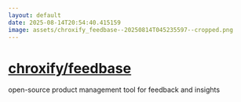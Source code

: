 ```yaml
---
layout: default
date: 2025-08-14T20:54:40.415159
image: assets/chroxify_feedbase--20250814T045235597--cropped.png
---
```


# [chroxify/feedbase](https://github.com/chroxify/feedbase)

open-source product management tool for feedback and insights
